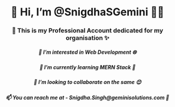 <h1 align="center">👋 Hi, I’m @SnigdhaSGemini 👩‍💻</h1>
<h3 align="center"> 🏢 This is my Professional Account dedicated for my organisation  ✨ </h3>
<h5 align="center" class="fs-2">👀 I’m interested in Web Development 🌐 </h5>
<h5 align="center">🌱 I’m currently learning MERN Stack 🤩 </h5>
<h5 align="center">💞️ I’m looking to collaborate on the same 😊 </h5>
<h5 align="center">  📫 You can reach me at - Snigdha.Singh@geminisolutions.com 📧</h5>


<!---
SnigdhaSGemini/SnigdhaSGemini is a ✨ special ✨ repository because its `README.md` (this file) appears on your GitHub profile.
You can click the Preview link to take a look at your changes.
--->
